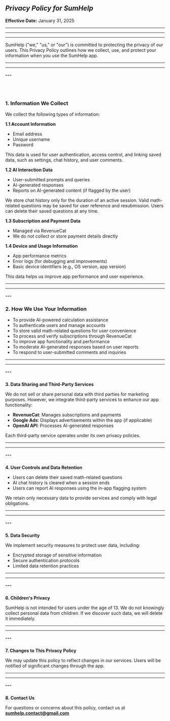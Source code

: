 ## **_Privacy Policy for SumHelp_**

**Effective Date:** January 31, 2025

---

---

---

SumHelp ("we," "us," or "our") is committed to protecting the privacy of our users. This Privacy Policy outlines how we collect, use, and protect your information when you use the SumHelp app.

---

---

**_---_**

<br>
<br>

### **1\. Information We Collect**

We collect the following types of information:

**1.1 Account Information**

-   Email address
-   Unique username
-   Password

This data is used for user authentication, access control, and linking saved data, such as settings, chat history, and user comments.

**1.2 AI Interaction Data**

-   User-submitted prompts and queries
-   AI-generated responses
-   Reports on AI-generated content (if flagged by the user)

We store chat history only for the duration of an active session. Valid math-related questions may be saved for user reference and resubmission. Users can delete their saved questions at any time.

**1.3 Subscription and Payment Data**

-   Managed via RevenueCat
-   We do not collect or store payment details directly

**1.4 Device and Usage Information**

-   App performance metrics
-   Error logs (for debugging and improvements)
-   Basic device identifiers (e.g., OS version, app version)

This data helps us improve app performance and user experience.

---

---

**_---_**

### **2\. How We Use Your Information**

-   To provide AI-powered calculation assistance
-   To authenticate users and manage accounts
-   To store valid math-related questions for user convenience
-   To process and verify subscriptions through RevenueCat
-   To improve app functionality and performance
-   To moderate AI-generated responses based on user reports
-   To respond to user-submitted comments and inquiries

---

---

**_---_**

###

**3\. Data Sharing and Third-Party Services**

We do not sell or share personal data with third parties for marketing purposes. However, we integrate third-party services to enhance our app functionality:

-   **RevenueCat**: Manages subscriptions and payments
-   **Google Ads**: Displays advertisements within the app (if applicable)
-   **OpenAI API**: Processes AI-generated responses

Each third-party service operates under its own privacy policies.

---

---

**_---_**

###

**4\. User Controls and Data Retention**

-   Users can delete their saved math-related questions
-   AI chat history is cleared when a session ends
-   Users can report AI responses using the in-app flagging system

We retain only necessary data to provide services and comply with legal obligations.

---

---

**_---_**

###

**5\. Data Security**

We implement security measures to protect user data, including:

-   Encrypted storage of sensitive information
-   Secure authentication protocols
-   Limited data retention practices

---

---

**_---_**

###

**6\. Children&#39;s Privacy**

SumHelp is not intended for users under the age of 13. We do not knowingly collect personal data from children. If we discover such data, we will delete it immediately.

---

---

**_---_**

###

**7\. Changes to This Privacy Policy**

We may update this policy to reflect changes in our services. Users will be notified of significant changes through the app.

---

---

**_---_**

###

**8\. Contact Us**

For questions or concerns about this policy, contact us at **<sumhelp.contact@gmail.com>**
